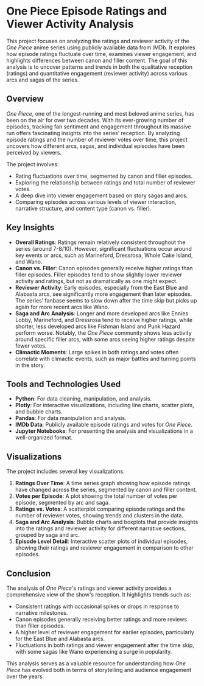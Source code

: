 # One Piece Episode Ratings and Viewer Activity Analysis

This project focuses on analyzing the ratings and reviewer activity of the *One Piece* anime series using publicly available data from IMDb. It explores how episode ratings fluctuate over time, examines viewer engagement, and highlights differences between canon and filler content. The goal of this analysis is to uncover patterns and trends in both the qualitative reception (ratings) and quantitative engagement (reviewer activity) across various arcs and sagas of the series.

## Overview

*One Piece*, one of the longest-running and most beloved anime series, has been on the air for over two decades. With its ever-growing number of episodes, tracking fan sentiment and engagement throughout its massive run offers fascinating insights into the series’ reception. By analyzing episode ratings and the number of reviewer votes over time, this project uncovers how different arcs, sagas, and individual episodes have been perceived by viewers.

The project involves:
- Rating fluctuations over time, segmented by canon and filler episodes.
- Exploring the relationship between ratings and total number of reviewer votes.
- A deep dive into viewer engagement based on story sagas and arcs.
- Comparing episodes across various levels of viewer interaction, narrative structure, and content type (canon vs. filler).

## Key Insights

- **Overall Ratings**: Ratings remain relatively consistent throughout the series (around 7-8/10). However, significant fluctuations occur around key events or arcs, such as Marineford, Dressrosa, Whole Cake Island, and Wano.
- **Canon vs. Filler**: Canon episodes generally receive higher ratings than filler episodes. Filler episodes tend to show slightly lower reviewer activity and ratings, but not as dramatically as one might expect.
- **Reviewer Activity**: Early episodes, especially from the East Blue and Alabasta arcs, see significantly more engagement than later episodes. The series’ fanbase seems to slow down after the time skip but picks up again for more recent arcs like Wano.
- **Saga and Arc Analysis**: Longer and more developed arcs like Ennies Lobby, Marineford, and Dressrosa tend to receive higher ratings, while shorter, less developed arcs like Fishman Island and Punk Hazard perform worse. Notably, the *One Piece* community shows less activity around specific filler arcs, with some arcs seeing higher ratings despite fewer votes.
- **Climactic Moments**: Large spikes in both ratings and votes often correlate with climactic events, such as major battles and turning points in the story.

## Tools and Technologies Used

- **Python**: For data cleaning, manipulation, and analysis.
- **Plotly**: For interactive visualizations, including line charts, scatter plots, and bubble charts.
- **Pandas**: For data manipulation and analysis.
- **IMDb Data**: Publicly available episode ratings and votes for *One Piece*.
- **Jupyter Notebooks**: For presenting the analysis and visualizations in a well-organized format.

## Visualizations

The project includes several key visualizations:
1. **Ratings Over Time**: A time series graph showing how episode ratings have changed across the series, segmented by canon and filler content.
2. **Votes per Episode**: A plot showing the total number of votes per episode, segmented by arc and saga.
3. **Ratings vs. Votes**: A scatterplot comparing episode ratings and the number of reviewer votes, showing trends and clusters in the data.
4. **Saga and Arc Analysis**: Bubble charts and boxplots that provide insights into the ratings and reviewer activity for different narrative sections, grouped by saga and arc.
5. **Episode Level Detail**: Interactive scatter plots of individual episodes, showing their ratings and reviewer engagement in comparison to other episodes.

## Conclusion

The analysis of *One Piece*'s ratings and viewer activity provides a comprehensive view of the show's reception. It highlights trends such as:
- Consistent ratings with occasional spikes or drops in response to narrative milestones.
- Canon episodes generally receiving better ratings and more reviews than filler episodes.
- A higher level of reviewer engagement for earlier episodes, particularly for the East Blue and Alabasta arcs.
- Fluctuations in both ratings and viewer engagement after the time skip, with some sagas like Wano experiencing a surge in popularity.

This analysis serves as a valuable resource for understanding how *One Piece* has evolved both in terms of storytelling and audience engagement over the years.
